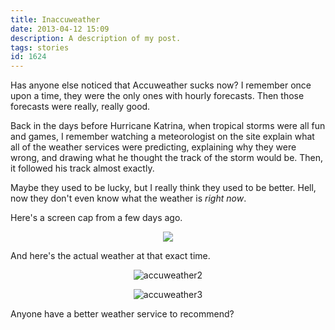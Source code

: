 ```yaml
---
title: Inaccuweather
date: 2013-04-12 15:09
description: A description of my post.
tags: stories
id: 1624
---
```

Has anyone else noticed that Accuweather sucks now?  I remember once upon a time, they were the only ones with hourly forecasts.  Then those forecasts were really, really good.

Back in the days before Hurricane Katrina, when tropical storms were all fun and games, I remember watching a meteorologist on the site explain what all of the weather services were predicting, explaining why they were wrong, and drawing what he thought the track of the storm would be.  Then, it followed his track almost exactly.

Maybe they used to be lucky, but I really think they used to be better.  Hell, now they don't even know what the weather is <i>right now</i>.

Here's a screen cap from a few days ago.

<p style="margin-left: auto; margin-right: auto; text-align: center;"><img src="/img/accuweather1.jpg"></td><td width="5" rowspan="2"></p>

And here's the actual weather at that exact time.

<p style="margin-left: auto; margin-right: auto; text-align: center;"><img alt="accuweather2" src="/img/accuweather2.jpg"/></p>

<p style="margin-left: auto; margin-right: auto; text-align: center;"><img alt="accuweather3" src="/img/accuweather3.jpg"/></p>

Anyone have a better weather service to recommend?